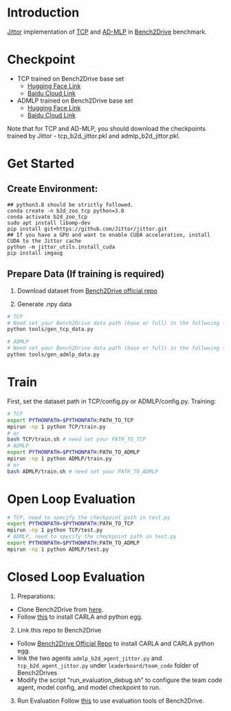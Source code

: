# Introduction

[Jittor](https://cg.cs.tsinghua.edu.cn/jittor/) implementation of [TCP](https://github.com/OpenDriveLab/TCP) and [AD-MLP](https://github.com/E2E-AD/AD-MLP) in [Bench2Drive](https://github.com/Thinklab-SJTU/Bench2Drive) benchmark.

# Checkpoint
- TCP trained on Bench2Drive base set
    - [Hugging Face Link](https://huggingface.co/rethinklab/Bench2DriveZoo/tree/main)
    - [Baidu Cloud Link](https://pan.baidu.com/s/1CgYscY2esIJLRepkO3FBvQ?pwd=1234)
- ADMLP trained on Bench2Drive base set
    - [Hugging Face Link](https://huggingface.co/rethinklab/Bench2DriveZoo/tree/main)
    - [Baidu Cloud Link](https://pan.baidu.com/s/1RefJxk0B4kYcnf63Vi-ISA?pwd=1234)

Note that for TCP and AD-MLP, you should download the checkpoints trained by Jittor - tcp_b2d_jittor.pkl and admlp_b2d_jittor.pkl.

# Get Started

## Create Environment:
```
## python3.8 should be strictly followed.
conda create -n b2d_zoo_tcp python=3.8
conda activate b2d_zoo_tcp
sudo apt install libomp-dev
pip install git+https://github.com/Jittor/jittor.git
## If you have a GPU and want to enable CUDA acceleration, install CUDA to the Jittor cache
python -m jittor_utils.install_cuda
pip install imgaug 
```

## Prepare Data (If training is required)
1. Download dataset from [Bench2Drive official repo](https://github.com/Thinklab-SJTU/Bench2Drive)

2. Generate .npy data

```bash
# TCP
# Need set your Bench2Drive data path (base or full) in the follwoing file
python tools/gen_tcp_data.py
```
```bash
# ADMLP
# Need set your Bench2Drive data path (base or full) in the follwoing file
python tools/gen_admlp_data.py
```

# Train
First, set the dataset path in TCP/config.py or ADMLP/config.py. Training:
```bash
# TCP
export PYTHONPATH=$PYTHONPATH:PATH_TO_TCP
mpirun -np 1 python TCP/train.py
# or
bash TCP/train.sh # need set your PATH_TO_TCP
# ADMLP
export PYTHONPATH=$PYTHONPATH:PATH_TO_ADMLP
mpirun -np 1 python ADMLP/train.py
# or
bash ADMLP/train.sh # need set your PATH_TO_ADMLP
```

# Open Loop Evaluation
```bash
# TCP, need to specify the checkpoint path in test.py
export PYTHONPATH=$PYTHONPATH:PATH_TO_TCP
mpirun -np 1 python TCP/test.py
# ADMLP, need to specify the checkpoint path in test.py
export PYTHONPATH=$PYTHONPATH:PATH_TO_ADMLP
mpirun -np 1 python ADMLP/test.py
```

# Closed Loop Evaluation
1. Preparations:
- Clone Bench2Drive from [here](https://github.com/Thinklab-SJTU/Bench2Drive).
- Follow [this](https://github.com/Thinklab-SJTU/Bench2Drive/tree/main#setup) to install CARLA and python egg.

2. Link this repo to Bench2Drive
- Follow [Bench2Drive Official Repo](https://github.com/Thinklab-SJTU/Bench2Drive?tab=readme-ov-file#eval-tools) to install CARLA and CARLA python egg.
- link the two agents `admlp_b2d_agent_jittor.py` and `tcp_b2d_agent_jittor.py` under `leaderboard/team_code` folder of Bench2Drives
- Modify the script "run_evaluation_debug.sh" to configure the team code agent, model config, and model checkpoint to run.

3. Run Evaluation
Follow [this](https://github.com/Thinklab-SJTU/Bench2Drive?tab=readme-ov-file#eval-tools) to use evaluation tools of Bench2Drive.